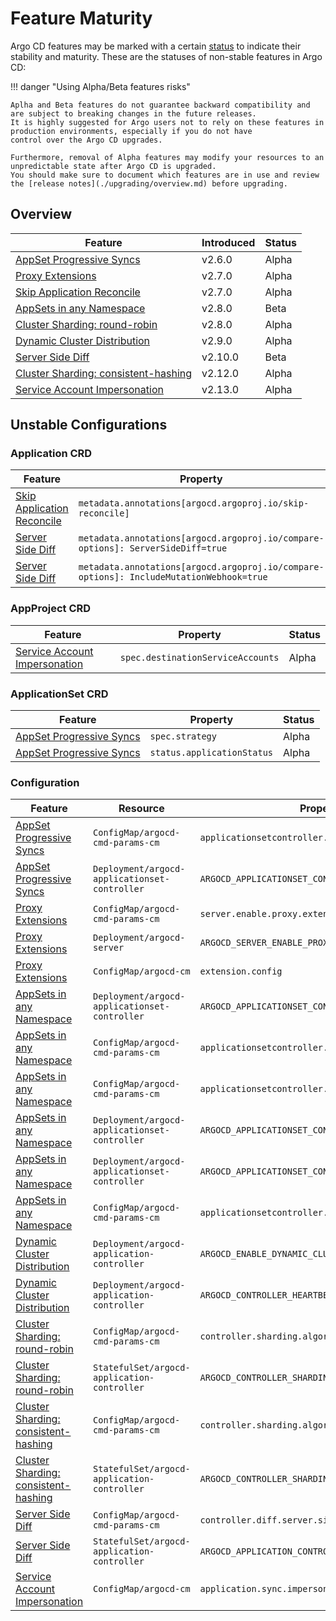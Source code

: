 # Feature Maturity

Argo CD features may be marked with a certain [status](https://github.com/argoproj/argoproj/blob/main/community/feature-status.md)
to indicate their stability and maturity. These are the statuses of non-stable features in Argo CD:

!!! danger "Using Alpha/Beta features risks"

    Aplha and Beta features do not guarantee backward compatibility and are subject to breaking changes in the future releases.
    It is highly suggested for Argo users not to rely on these features in production environments, especially if you do not have
    control over the Argo CD upgrades.

    Furthermore, removal of Alpha features may modify your resources to an unpredictable state after Argo CD is upgraded.
    You should make sure to document which features are in use and review the [release notes](./upgrading/overview.md) before upgrading.

## Overview

| Feature                                   | Introduced | Status |
| ----------------------------------------- | ---------- | ------ |
| [AppSet Progressive Syncs][2]             | v2.6.0     | Alpha  |
| [Proxy Extensions][3]                     | v2.7.0     | Alpha  |
| [Skip Application Reconcile][4]           | v2.7.0     | Alpha  |
| [AppSets in any Namespace][5]             | v2.8.0     | Beta   |
| [Cluster Sharding: round-robin][6]        | v2.8.0     | Alpha  |
| [Dynamic Cluster Distribution][7]         | v2.9.0     | Alpha  |
| [Server Side Diff][8]                     | v2.10.0    | Beta   |
| [Cluster Sharding: consistent-hashing][9] | v2.12.0    | Alpha  |
| [Service Account Impersonation][10]       | v2.13.0    | Alpha  |

[2]: applicationset/Progressive-Syncs.md
[3]: ../developer-guide/extensions/proxy-extensions.md
[4]: ../user-guide/skip_reconcile.md
[5]: applicationset/Appset-Any-Namespace.md
[6]: ./high_availability.md#argocd-application-controller
[7]: dynamic-cluster-distribution.md
[8]: ../user-guide/diff-strategies.md#server-side-diff
[9]: ./high_availability.md#argocd-application-controller
[10]: app-sync-using-impersonation.md

## Unstable Configurations

### Application CRD

| Feature                         | Property                                                                                | Status |
| ------------------------------- | --------------------------------------------------------------------------------------- | ------ |
| [Skip Application Reconcile][4] | `metadata.annotations[argocd.argoproj.io/skip-reconcile]`                               | Alpha  |
| [Server Side Diff][8]           | `metadata.annotations[argocd.argoproj.io/compare-options]: ServerSideDiff=true`         | Beta   |
| [Server Side Diff][8]           | `metadata.annotations[argocd.argoproj.io/compare-options]: IncludeMutationWebhook=true` | Beta   |

### AppProject CRD

| Feature                             | Property                          | Status |
| ----------------------------------- | --------------------------------- | ------ |
| [Service Account Impersonation][10] | `spec.destinationServiceAccounts` | Alpha  |

### ApplicationSet CRD

| Feature                       | Property                   | Status |
| ----------------------------- | -------------------------- | ------ |
| [AppSet Progressive Syncs][2] | `spec.strategy`            | Alpha  |
| [AppSet Progressive Syncs][2] | `status.applicationStatus` | Alpha  |

### Configuration

| Feature                                   | Resource                                      | Property / Variable                                         | Status |
| ----------------------------------------- | --------------------------------------------- | ----------------------------------------------------------- | ------ |
| [AppSet Progressive Syncs][2]             | `ConfigMap/argocd-cmd-params-cm`              | `applicationsetcontroller.enable.progressive.syncs`         | Alpha  |
| [AppSet Progressive Syncs][2]             | `Deployment/argocd-applicationset-controller` | `ARGOCD_APPLICATIONSET_CONTROLLER_ENABLE_PROGRESSIVE_SYNCS` | Alpha  |
| [Proxy Extensions][3]                     | `ConfigMap/argocd-cmd-params-cm`              | `server.enable.proxy.extension`                             | Alpha  |
| [Proxy Extensions][3]                     | `Deployment/argocd-server`                    | `ARGOCD_SERVER_ENABLE_PROXY_EXTENSION`                      | Alpha  |
| [Proxy Extensions][3]                     | `ConfigMap/argocd-cm`                         | `extension.config`                                          | Alpha  |
| [AppSets in any Namespace][5]             | `Deployment/argocd-applicationset-controller` | `ARGOCD_APPLICATIONSET_CONTROLLER_ALLOWED_SCM_PROVIDERS`    | Beta   |
| [AppSets in any Namespace][5]             | `ConfigMap/argocd-cmd-params-cm`              | `applicationsetcontroller.allowed.scm.providers`            | Beta   |
| [AppSets in any Namespace][5]             | `ConfigMap/argocd-cmd-params-cm`              | `applicationsetcontroller.enable.scm.providers`             | Beta   |
| [AppSets in any Namespace][5]             | `Deployment/argocd-applicationset-controller` | `ARGOCD_APPLICATIONSET_CONTROLLER_ENABLE_SCM_PROVIDERS`     | Beta   |
| [AppSets in any Namespace][5]             | `Deployment/argocd-applicationset-controller` | `ARGOCD_APPLICATIONSET_CONTROLLER_NAMESPACES`               | Beta   |
| [AppSets in any Namespace][5]             | `ConfigMap/argocd-cmd-params-cm`              | `applicationsetcontroller.namespaces`                       | Beta   |
| [Dynamic Cluster Distribution][7]         | `Deployment/argocd-application-controller`    | `ARGOCD_ENABLE_DYNAMIC_CLUSTER_DISTRIBUTION`                | Alpha  |
| [Dynamic Cluster Distribution][7]         | `Deployment/argocd-application-controller`    | `ARGOCD_CONTROLLER_HEARTBEAT_TIME`                          | Alpha  |
| [Cluster Sharding: round-robin][6]        | `ConfigMap/argocd-cmd-params-cm`              | `controller.sharding.algorithm: round-robin`                | Alpha  |
| [Cluster Sharding: round-robin][6]        | `StatefulSet/argocd-application-controller`   | `ARGOCD_CONTROLLER_SHARDING_ALGORITHM=round-robin`          | Alpha  |
| [Cluster Sharding: consistent-hashing][9] | `ConfigMap/argocd-cmd-params-cm`              | `controller.sharding.algorithm: consistent-hashing`         | Alpha  |
| [Cluster Sharding: consistent-hashing][9] | `StatefulSet/argocd-application-controller`   | `ARGOCD_CONTROLLER_SHARDING_ALGORITHM=consistent-hashing`   | Alpha  |
| [Server Side Diff][8]                     | `ConfigMap/argocd-cmd-params-cm`              | `controller.diff.server.side`                               | Beta   |
| [Server Side Diff][8]                     | `StatefulSet/argocd-application-controller`   | `ARGOCD_APPLICATION_CONTROLLER_SERVER_SIDE_DIFF`            | Beta   |
| [Service Account Impersonation][10]       | `ConfigMap/argocd-cm`                         | `application.sync.impersonation.enabled`                    | Alpha  |
